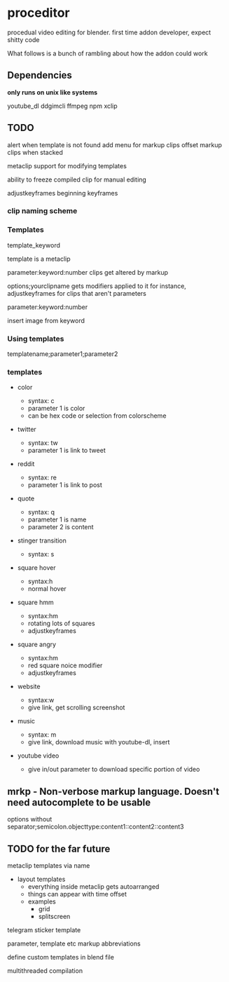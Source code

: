 # proceditor

procedual video editing for blender. first time addon developer, expect shitty
code


What follows is a bunch of rambling about how the addon could work


## Dependencies

**only runs on unix like systems**

youtube_dl
ddgimcli
ffmpeg
npm
xclip


## TODO

alert when template is not found
add menu for markup clips
offset markup clips when stacked

metaclip support for modifying templates

ability to freeze compiled clip for manual editing

adjustkeyframes beginning keyframes

### clip naming scheme

### Templates

template_keyword

template is a metaclip

parameter:keyword:number clips get altered by markup

options;yourclipname gets modifiers applied to it
for instance, adjustkeyframes for clips that aren't parameters

parameter:keyword:number


insert image from keyword

### Using templates

templatename;parameter1;parameter2



### templates

- color
  - syntax: c
  - parameter 1 is color
  - can be hex code or selection from colorscheme

- twitter
  - syntax: tw
  - parameter 1 is link to tweet

- reddit
  - syntax: re
  - parameter 1 is link to post

- quote
  - syntax: q
  - parameter 1 is name
  - parameter 2 is content

- stinger transition
  - syntax: s

- square hover
  - syntax:h
  - normal hover

- square hmm
  - syntax:hm
  - rotating lots of squares
  - adjustkeyframes

- square angry
  - syntax:hm
  - red square noice modifier
  - adjustkeyframes

- website
  - syntax:w
  - give link, get scrolling screenshot

- music
  - syntax: m
  - give link, download music with youtube-dl, insert

- youtube video
  - give in/out parameter to download specific portion of video


## mrkp - Non-verbose markup language. Doesn't need autocomplete to be usable

options without separator;semicolon.objecttype:content1::content2::content3

## TODO for the far future

metaclip templates via name
- layout templates
  - everything inside metaclip gets autoarranged
  - things can appear with time offset
  - examples
    - grid
    - splitscreen

telegram sticker template

parameter, template etc markup abbreviations

define custom templates in blend file

multithreaded compilation

